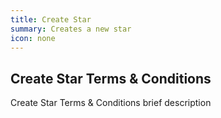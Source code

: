 ```yaml
---
title: Create Star
summary: Creates a new star
icon: none
---
```


## Create Star Terms & Conditions

Create Star Terms & Conditions brief description